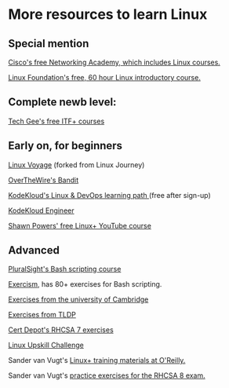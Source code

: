 # More resources to learn Linux

## Special mention
[Cisco's free Networking Academy, which includes Linux courses.](https://www.netacad.com/courses/os-it)

[Linux Foundation's free, 60 hour Linux introductory course.](https://training.linuxfoundation.org/training/introduction-to-linux/)


## Complete newb level:
[Tech Gee's free ITF+ courses](https://technologygee.com/category/it-fundamentals/itf-fc0-u61/)


## Early on, for beginners
[Linux Voyage](https://linuxvoyage.github.io) (forked from Linux Journey)

[OverTheWire's Bandit](https://overthewire.org/wargames/bandit/)

[KodeKloud's Linux & DevOps learning path ](https://kodekloud.com/learning-path-devops-basics/)(free after sign-up)

[KodeKloud Engineer](https://legacy.kodekloud.com/p/kodekloud-engineer)

[Shawn Powers' free Linux+ YouTube course](https://www.youtube.com/playlist?list=PL78ppT-_wOmuwT9idLvuoKOn6UYurFKCp)


## Advanced
[PluralSight's Bash scripting course](https://app.pluralsight.com/library/courses/creating-shell-scripts-enterprise-linux)

[Exercism](https://exercism.org/), has 80+ exercises for Bash scripting.

[Exercises from the university of Cambridge](http://www-h.eng.cam.ac.uk/help/tpl/unix/scripts/node16.html)

[Exercises from TLDP](https://tldp.org/LDP/abs/html/writingscripts.html)

[Cert Depot's RHCSA 7 exercises](https://www.certdepot.net/)

[Linux Upskill Challenge](https://linuxupskillchallenge.com/)

Sander van Vugt's [Linux+ training materials at O'Reilly.](https://www.oreilly.com/library/view/comptia-linux-xk0-004/9780135896860/)

Sander van Vugt's [practice exercises for the RHCSA 8 exam.](https://www.sandervanvugt.com/practice-key-rhcsa-tasks-to-prepare-for-the-rhcsa-exam/)
